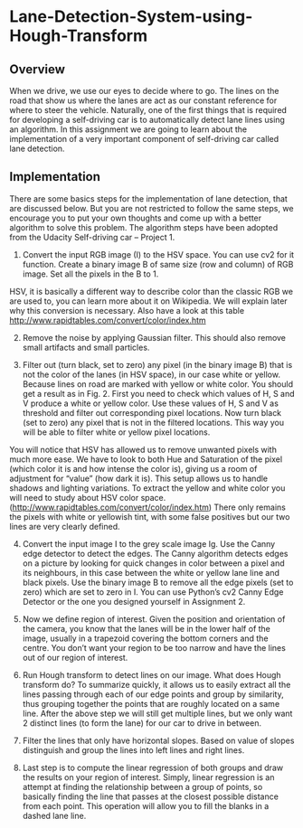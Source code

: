 # Lane-Detection-System-using-Hough-Transform
## Overview
When we drive, we use our eyes to decide where to go. The lines on the road that show us where
the lanes are act as our constant reference for where to steer the vehicle. Naturally, one of the first
things that is required for developing a self-driving car is to automatically detect lane lines using
an algorithm. In this assignment we are going to learn about the implementation of a very important
component of self-driving car called lane detection.

## Implementation
There are some basics steps for the implementation of lane detection, that are discussed below.
But you are not restricted to follow the same steps, we encourage you to put your own thoughts
and come up with a better algorithm to solve this problem. The algorithm steps have been adopted
from the Udacity Self-driving car – Project 1.
 
1. Convert the input RGB image (I) to the HSV space. You can use cv2 for it function. Create
a binary image B of same size (row and column) of RGB image. Set all the pixels in the B
to 1.

HSV, it is basically a different way to describe color than the classic RGB we are used to,
you can learn more about it on Wikipedia. We will explain later why this conversion is
necessary. Also have a look at this table
http://www.rapidtables.com/convert/color/index.htm

2. Remove the noise by applying Gaussian filter. This should also remove small artifacts and
small particles.

3. Filter out (turn black, set to zero) any pixel (in the binary image B) that is not the color of
the lanes (in HSV space), in our case white or yellow. Because lines on road are marked
with yellow or white color. You should get a result as in Fig. 2.
First you need to check which values of H, S and V produce a white or yellow color. Use
these values of H, S and V as threshold and filter out corresponding pixel locations. Now
turn black (set to zero) any pixel that is not in the filtered locations. This way you will be
able to filter white or yellow pixel locations.

You will notice that HSV has allowed us to remove unwanted pixels with much more ease. We
have to look to both Hue and Saturation of the pixel (which color it is and how intense the color is),
giving us a room of adjustment for “value” (how dark it is). This setup allows us to handle
shadows and lighting variations. To extract the yellow and white color you will need to study about
HSV color space. (http://www.rapidtables.com/convert/color/index.htm)
There only remains the pixels with white or yellowish tint, with some false positives but our two
lines are very clearly defined.

4. Convert the input image I to the grey scale image Ig. Use the Canny edge detector to
detect the edges. The Canny algorithm detects edges on a picture by looking for quick
changes in color between a pixel and its neighbours, in this case between the white or
yellow lane line and black pixels. Use the binary image B to remove all the edge pixels
(set to zero) which are set to zero in I. You can use Python’s cv2 Canny Edge Detector or
the one you designed yourself in Assignment 2.

5. Now we define region of interest. Given the position and orientation of the camera, you
know that the lanes will be in the lower half of the image, usually in a trapezoid covering
the bottom corners and the centre. You don’t want your region to be too narrow and have
the lines out of our region of interest.

6. Run Hough transform to detect lines on our image. What does Hough transform do? To
summarize quickly, it allows us to easily extract all the lines passing through each of our
edge points and group by similarity, thus grouping together the points that are roughly
located on a same line. After the above step we will still get multiple lines, but we only want 2 distinct lines (to
form the lane) for our car to drive in between.

7. Filter the lines that only have horizontal slopes. Based on value of slopes distinguish and
group the lines into left lines and right lines.

8. Last step is to compute the linear regression of both groups and draw the results on your
region of interest. Simply, linear regression is an attempt at finding the relationship
between a group of points, so basically finding the line that passes at the closest possible
distance from each point. This operation will allow you to fill the blanks in a dashed lane
line.
